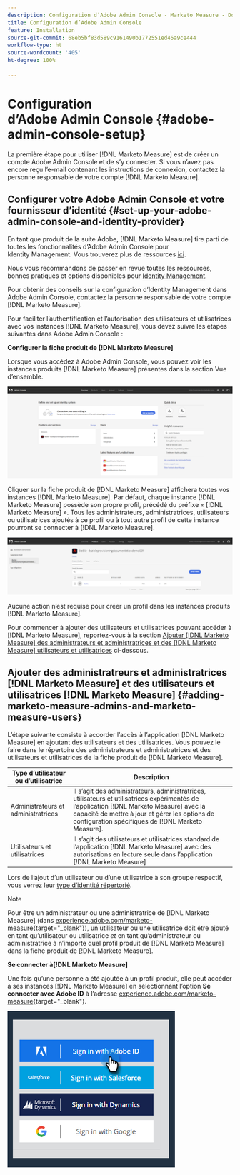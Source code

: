 ```yaml
---
description: Configuration d’Adobe Admin Console - Marketo Measure - Documentation du produit
title: Configuration d’Adobe Admin Console
feature: Installation
source-git-commit: 68eb5bf83d589c9161490b1772551ed46a9ce444
workflow-type: ht
source-wordcount: '405'
ht-degree: 100%

---
```


# Configuration d’Adobe Admin Console {#adobe-admin-console-setup}

La première étape pour utiliser [!DNL Marketo Measure] est de créer un compte Adobe Admin Console et de s’y connecter. Si vous n’avez pas encore reçu l’e-mail contenant les instructions de connexion, contactez la personne responsable de votre compte [!DNL Marketo Measure].

## Configurer votre Adobe Admin Console et votre fournisseur d’identité {#set-up-your-adobe-admin-console-and-identity-provider}

En tant que produit de la suite Adobe, [!DNL Marketo Measure] tire parti de toutes les fonctionnalités d’Adobe Admin Console pour Identity Management. Vous trouverez plus de ressources [ici](https://helpx.adobe.com/fr/enterprise/using/admin-console.html).

Nous vous recommandons de passer en revue toutes les ressources, bonnes pratiques et options disponibles pour [Identity Management](https://helpx.adobe.com/enterprise/using/set-up-identity.html).

Pour obtenir des conseils sur la configuration d’Identity Management dans Adobe Admin Console, contactez la personne responsable de votre compte [!DNL Marketo Measure].

Pour faciliter l’authentification et l’autorisation des utilisateurs et utilisatrices avec vos instances [!DNL Marketo Measure], vous devez suivre les étapes suivantes dans Adobe Admin Console :

**Configurer la fiche produit de [!DNL Marketo Measure]**

Lorsque vous accédez à Adobe Admin Console, vous pouvez voir les instances produits [!DNL Marketo Measure] présentes dans la section Vue d’ensemble.

![](assets/adobe-admin-console-setup-1.png)

Cliquer sur la fiche produit de [!DNL Marketo Measure] affichera toutes vos instances [!DNL Marketo Measure]. Par défaut, chaque instance [!DNL Marketo Measure] possède son propre profil, précédé du préfixe « [!DNL Marketo Measure] ». Tous les administrateurs, administratrices, utilisateurs ou utilisatrices ajoutés à ce profil ou à tout autre profil de cette instance pourront se connecter à [!DNL Marketo Measure].

![](assets/adobe-admin-console-setup-2.png)

Aucune action n’est requise pour créer un profil dans les instances produits [!DNL Marketo Measure].

Pour commencer à ajouter des utilisateurs et utilisatrices pouvant accéder à [!DNL Marketo Measure], reportez-vous à la section [Ajouter [!DNL Marketo Measure]  des administrateurs et administratrices et des  [!DNL Marketo Measure] utilisateurs et utilisatrices](#adding-marketo-measure-admins-and-marketo-measure-users) ci-dessous.

## Ajouter des administratreurs et administratrices [!DNL Marketo Measure] et des utilisateurs et utilisatrices [!DNL Marketo Measure] {#adding-marketo-measure-admins-and-marketo-measure-users}

L’étape suivante consiste à accorder l’accès à l’application [!DNL Marketo Measure] en ajoutant des utilisateurs et des utilisatrices. Vous pouvez le faire dans le répertoire des administrateurs et administratrices et des utilisateurs et utilisatrices de la fiche produit de [!DNL Marketo Measure].

| Type d’utilisateur ou d’utilisatrice | Description |
|---|---|
| Administrateurs et administratrices | Il s’agit des administrateurs, administratrices, utilisateurs et utilisatrices expérimentés de l’application [!DNL Marketo Measure] avec la capacité de mettre à jour et gérer les options de configuration spécifiques de [!DNL Marketo Measure]. |
| Utilisateurs et utilisatrices | Il s’agit des utilisateurs et utilisatrices standard de l’application [!DNL Marketo Measure] avec des autorisations en lecture seule dans l’application [!DNL Marketo Measure] |

Lors de l’ajout d’un utilisateur ou d’une utilisatrice à son groupe respectif, vous verrez leur [type d’identité répertorié](https://helpx.adobe.com/enterprise/admin-guide.html/enterprise/using/set-up-identity.ug.html).

>[!NOTE]
>
>Pour être un administrateur ou une administratrice de [!DNL Marketo Measure] (dans [experience.adobe.com/marketo-measure](https://experience.adobe.com/marketo-measure){target="_blank"}), un utilisateur ou une utilisatrice doit être ajouté en tant qu’utilisateur ou utilisatrice _et_ en tant qu’administrateur ou administratrice à n’importe quel profil produit de [!DNL Marketo Measure] dans la fiche produit de [!DNL Marketo Measure].

**Se connecter à[!DNL Marketo Measure]**

Une fois qu’une personne a été ajoutée à un profil produit, elle peut accéder à ses instances [!DNL Marketo Measure] en sélectionnant l’option **Se connecter avec Adobe ID** à l’adresse [experience.adobe.com/marketo-measure](https://experience.adobe.com/marketo-measure){target="_blank"}.

![](assets/adobe-admin-console-setup-3.png)

